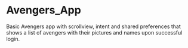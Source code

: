 # Avengers_App
Basic Avengers app with scrollview, intent and shared preferences that shows a list of avengers with their pictures and names upon successful login.
